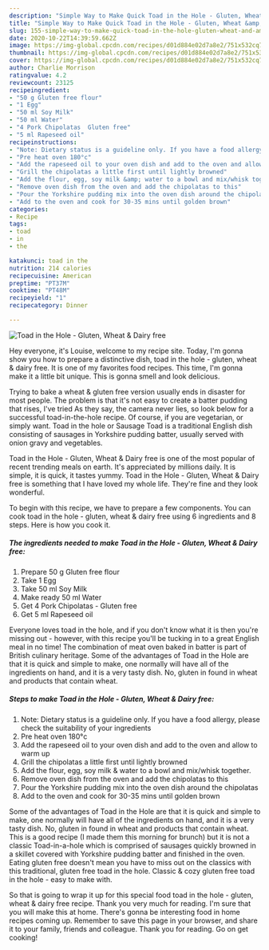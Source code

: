 ```yaml
---
description: "Simple Way to Make Quick Toad in the Hole - Gluten, Wheat &amp;amp; Dairy free"
title: "Simple Way to Make Quick Toad in the Hole - Gluten, Wheat &amp;amp; Dairy free"
slug: 155-simple-way-to-make-quick-toad-in-the-hole-gluten-wheat-and-amp-dairy-free
date: 2020-10-22T14:39:59.662Z
image: https://img-global.cpcdn.com/recipes/d01d884e02d7a8e2/751x532cq70/toad-in-the-hole-gluten-wheat-dairy-free-recipe-main-photo.jpg
thumbnail: https://img-global.cpcdn.com/recipes/d01d884e02d7a8e2/751x532cq70/toad-in-the-hole-gluten-wheat-dairy-free-recipe-main-photo.jpg
cover: https://img-global.cpcdn.com/recipes/d01d884e02d7a8e2/751x532cq70/toad-in-the-hole-gluten-wheat-dairy-free-recipe-main-photo.jpg
author: Charlie Morrison
ratingvalue: 4.2
reviewcount: 23125
recipeingredient:
- "50 g Gluten free flour"
- "1 Egg"
- "50 ml Soy Milk"
- "50 ml Water"
- "4 Pork Chipolatas  Gluten free"
- "5 ml Rapeseed oil"
recipeinstructions:
- "Note: Dietary status is a guideline only. If you have a food allergy, please check the suitability of your ingredients"
- "Pre heat oven 180°c"
- "Add the rapeseed oil to your oven dish and add to the oven and allow to warm up"
- "Grill the chipolatas a little first until lightly browned"
- "Add the flour, egg, soy milk &amp; water to a bowl and mix/whisk together."
- "Remove oven dish from the oven and add the chipolatas to this"
- "Pour the Yorkshire pudding mix into the oven dish around the chipolatas"
- "Add to the oven and cook for 30-35 mins until golden brown"
categories:
- Recipe
tags:
- toad
- in
- the

katakunci: toad in the 
nutrition: 214 calories
recipecuisine: American
preptime: "PT37M"
cooktime: "PT48M"
recipeyield: "1"
recipecategory: Dinner

---
```



![Toad in the Hole - Gluten, Wheat &amp; Dairy free](https://img-global.cpcdn.com/recipes/d01d884e02d7a8e2/751x532cq70/toad-in-the-hole-gluten-wheat-dairy-free-recipe-main-photo.jpg)

Hey everyone, it's Louise, welcome to my recipe site. Today, I'm gonna show you how to prepare a distinctive dish, toad in the hole - gluten, wheat &amp; dairy free. It is one of my favorites food recipes. This time, I'm gonna make it a little bit unique. This is gonna smell and look delicious.

Trying to bake a wheat &amp; gluten free version usually ends in disaster for most people. The problem is that it&#39;s not easy to create a batter pudding that rises, I&#39;ve tried As they say, the camera never lies, so look below for a successful toad-in-the-hole recipe. Of course, if you are vegetarian, or simply want. Toad in the hole or Sausage Toad is a traditional English dish consisting of sausages in Yorkshire pudding batter, usually served with onion gravy and vegetables.

Toad in the Hole - Gluten, Wheat &amp; Dairy free is one of the most popular of recent trending meals on earth. It's appreciated by millions daily. It is simple, it is quick, it tastes yummy. Toad in the Hole - Gluten, Wheat &amp; Dairy free is something that I have loved my whole life. They're fine and they look wonderful.


To begin with this recipe, we have to prepare a few components. You can cook toad in the hole - gluten, wheat &amp; dairy free using 6 ingredients and 8 steps. Here is how you cook it.

<!--inarticleads1-->

##### The ingredients needed to make Toad in the Hole - Gluten, Wheat &amp; Dairy free:

1. Prepare 50 g Gluten free flour
1. Take 1 Egg
1. Take 50 ml Soy Milk
1. Make ready 50 ml Water
1. Get 4 Pork Chipolatas - Gluten free
1. Get 5 ml Rapeseed oil


Everyone loves toad in the hole, and if you don&#39;t know what it is then you&#39;re missing out - however, with this recipe you&#39;ll be tucking in to a great English meal in no time! The combination of meat oven baked in batter is part of British culinary heritage. Some of the advantages of Toad in the Hole are that it is quick and simple to make, one normally will have all of the ingredients on hand, and it is a very tasty dish. No, gluten in found in wheat and products that contain wheat. 

<!--inarticleads2-->

##### Steps to make Toad in the Hole - Gluten, Wheat &amp; Dairy free:

1. Note: Dietary status is a guideline only. If you have a food allergy, please check the suitability of your ingredients
1. Pre heat oven 180°c
1. Add the rapeseed oil to your oven dish and add to the oven and allow to warm up
1. Grill the chipolatas a little first until lightly browned
1. Add the flour, egg, soy milk &amp; water to a bowl and mix/whisk together.
1. Remove oven dish from the oven and add the chipolatas to this
1. Pour the Yorkshire pudding mix into the oven dish around the chipolatas
1. Add to the oven and cook for 30-35 mins until golden brown


Some of the advantages of Toad in the Hole are that it is quick and simple to make, one normally will have all of the ingredients on hand, and it is a very tasty dish. No, gluten in found in wheat and products that contain wheat. This is a good recipe (I made them this morning for brunch) but it is not a classic Toad-in-a-hole which is comprised of sausages quickly browned in a skillet covered with Yorkshire pudding batter and finished in the oven. Eating gluten free doesn&#39;t mean you have to miss out on the classics with this traditional, gluten free toad in the hole. Classic &amp; cozy gluten free toad in the hole - easy to make with. 

So that is going to wrap it up for this special food toad in the hole - gluten, wheat &amp; dairy free recipe. Thank you very much for reading. I'm sure that you will make this at home. There's gonna be interesting food in home recipes coming up. Remember to save this page in your browser, and share it to your family, friends and colleague. Thank you for reading. Go on get cooking!
